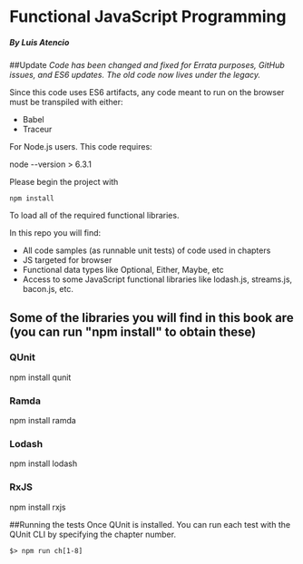 # Functional JavaScript Programming
##### By Luis Atencio

##Update
*Code has been changed and fixed for Errata purposes, GitHub issues, and ES6 updates.*
*The old code now lives under the legacy.*

Since this code uses ES6 artifacts, any code meant to run on the browser must be transpiled with either:

* Babel
* Traceur

For Node.js users. This code requires:

node --version > 6.3.1

Please begin the project with

~~~
npm install
~~~

To load all of the required functional libraries.

In this repo you will find:

* All code samples (as runnable unit tests) of code used in chapters
* JS targeted for browser
* Functional data types like Optional, Either, Maybe, etc
* Access to some JavaScript functional libraries like lodash.js, streams.js, bacon.js, etc.

## Some of the libraries you will find in this book are  (you can run "npm install" to obtain these)

### QUnit
npm install qunit

### Ramda
npm install ramda

### Lodash
npm install lodash

### RxJS
npm install rxjs


##Running the tests
Once QUnit is installed. You can run each test with the QUnit CLI by specifying the chapter number.
~~~
$> npm run ch[1-8]
~~~
